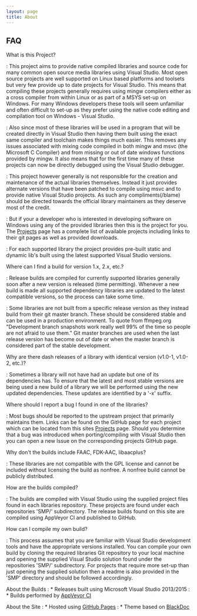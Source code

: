 ```yaml
---
layout: page
title: About
---
```


## FAQ

What is this Project?

: This project aims to provide native compiled libraries and source code for many common open source media libraries using Visual Studio. Most open source projects are well supported on Linux based platforms and toolsets but very few provide up to date projects for Visual Studio. This means that compiling these projects generally requires using mingw compilers either as a cross compiler from within Linux or as part of a MSYS set-up on Windows. For many Windows developers these tools will seem unfamiliar and often difficult to set-up as they prefer using the native code editing and compilation tool on Windows - Visual Studio. 

: Also since most of these libraries will be used in a program that will be created directly in Visual Studio then having them built using the exact same compiler and toolchain makes things much easier. This removes any issues associated with mixing code compiled in both mingw and msvc (the Microsoft C Compiler) and from missing or out of date windows functions provided by mingw. It also means that for the first time many of these projects can now be directly debugged using the Visual Studio debugger.

: This project however generally is not responsible for the creation and maintenance of the actual libraries themselves. Instead it just provides alternate versions that have been patched to compile using msvc and to provide native Visual Studio projects. As such any compliments(/blame) should be directed towards the official library maintainers as they deserve most of the credit.

: But if your a developer who is interested in developing software on Windows using any of the provided libraries then this is the project for you. The [Projects](/1-projects) page has a complete list of available projects including links to their git pages as well as provided downloads.

: For each supported library the project provides pre-built static and dynamic lib's built using the latest supported Visual Studio versions.

Where can I find a build for version 1.x, 2.x, etc.?

: Release builds are compiled for currently supported libraries generally soon after a new version is released (time permitting). Whenever a new build is made all supported dependency libraries are updated to the latest compatible versions, so the process can take some time. 

: Some libraries are not built from a specific release version as they instead build from their git master branch. These should be considered stable and can be used in a production environment. To quote from ffmpeg.org "Development branch snapshots work really well 99% of the time so people are not afraid to use them." Git master branches are used when the last release version has become out of date or when the master branch is considered part of the stable development.

Why are there dash releases of a library with identical version (v1.0-1, v1.0-2, etc.)?

: Sometimes a library will not have had an update but one of its dependencies has. To ensure that the latest and most stable versions are being used a new build of a library we will be performed using the new updated dependencies. These updates are identified by a '-x' suffix.

Where should I report a bug I found in one of the libraries?

: Most bugs should be reported to the upstream project that primarily maintains them. Links can be found on the GitHub page for each project which can be located from this sites [Projects](/1-projects) page.
Should you determine that a bug was introduced when porting/compiling with Visual Studio then you can open a new Issue on the corresponding projects GitHub page.

Why don't the builds include FAAC, FDK-AAC, libaacplus?

: These libraries are not compatible with the GPL license and cannot be included without licensing the build as nonfree. A nonfree build cannot be publicly distributed.

How are the builds compiled?

: The builds are compiled with Visual Studio using the supplied project files found in each libraries repository. These projects are found under each repositories 'SMP/' subdirectory. The release builds found on this site are compiled using AppVeyor CI and published to GitHub.

How can I compile my own build?

: This process assumes that you are familiar with Visual Studio development tools and have the appropriate versions installed.
You can compile your own build by cloning the required libraries Git repository to your local machine and opening the supplied Visual Studio solution found under the repositories 'SMP/' subdirectory.
For projects that require more set-up than just opening the supplied solution then a readme is also provided in the 'SMP' directory and should be followed accordingly.

About the Builds
: *   Releases built using Microsoft Visual Studio 2013/2015
: *   Builds performed by [AppVeyor CI](https://www.appveyor.com/)

About the Site
: *   Hosted using [GitHub Pages](https://pages.github.com/)
: *   Theme based on [BlackDoc](https://github.com/karloespiritu/BlackDoc)
